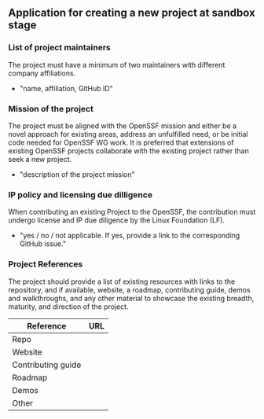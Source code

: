 ## Application for creating a new project at sandbox stage

### List of project maintainers
The project must have a minimum of two maintainers with different company affiliations.
  * "name, affiliation, GitHub ID"

### Mission of the project
The project must be aligned with the OpenSSF mission and either be a novel approach for existing areas, address an unfulfilled need, or be initial code needed for OpenSSF WG work. It is preferred that extensions of existing OpenSSF projects collaborate with the existing project rather than seek a new project.
  * "description of the project mission"

### IP policy and licensing due dilligence
When contributing an existing Project to the OpenSSF, the contribution must undergo license and IP due diligence by the Linux Foundation (LF).
  * "yes / no / not applicable. If yes, provide a link to the corresponding GitHub issue."
  
### Project References
The project should provide a list of existing resources with links to the repository, and if available, website, a roadmap, contributing guide, demos and walkthroughs, and any other material to showcase the existing breadth, maturity, and direction of the project.

| Reference          | URL |
|--------------------|-----|
| Repo               |     |
| Website            |     |
| Contributing guide |     |
| Roadmap            |     |
| Demos              |     |
| Other              |     |
